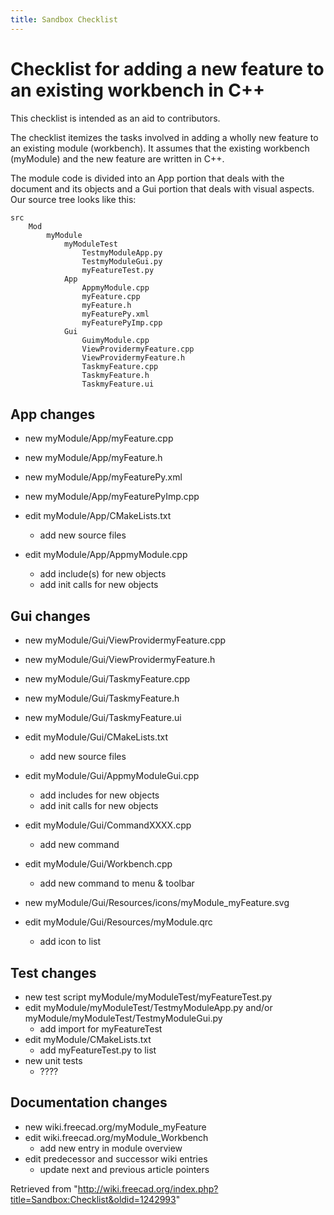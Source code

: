 ```yaml
---
title: Sandbox Checklist
---
```

# Checklist for adding a new feature to an existing workbench in C++

This checklist is intended as an aid to contributors.

The checklist itemizes the tasks involved in adding a wholly new feature to an
existing module (workbench). It assumes that the existing workbench (myModule)
and the new feature are written in C++.

The module code is divided into an App portion that deals with the document and
its objects and a Gui portion that deals with visual aspects. Our source tree looks
like this:

```
src
    Mod
        myModule
            myModuleTest
                TestmyModuleApp.py
                TestmyModuleGui.py
                myFeatureTest.py
            App
                AppmyModule.cpp
                myFeature.cpp
                myFeature.h
                myFeaturePy.xml
                myFeaturePyImp.cpp
            Gui
                GuimyModule.cpp
                ViewProvidermyFeature.cpp
                ViewProvidermyFeature.h
                TaskmyFeature.cpp
                TaskmyFeature.h
                TaskmyFeature.ui

```

## App changes

* new myModule/App/myFeature.cpp
* new myModule/App/myFeature.h
* new myModule/App/myFeaturePy.xml
* new myModule/App/myFeaturePyImp.cpp

* edit myModule/App/CMakeLists.txt
  + add new source files
* edit myModule/App/AppmyModule.cpp
  + add include(s) for new objects
  + add init calls for new objects

## Gui changes

* new myModule/Gui/ViewProvidermyFeature.cpp
* new myModule/Gui/ViewProvidermyFeature.h
* new myModule/Gui/TaskmyFeature.cpp
* new myModule/Gui/TaskmyFeature.h
* new myModule/Gui/TaskmyFeature.ui

* edit myModule/Gui/CMakeLists.txt
  + add new source files
* edit myModule/Gui/AppmyModuleGui.cpp
  + add includes for new objects
  + add init calls for new objects
* edit myModule/Gui/CommandXXXX.cpp
  + add new command
* edit myModule/Gui/Workbench.cpp
  + add new command to menu & toolbar

* new myModule/Gui/Resources/icons/myModule\_myFeature.svg
* edit myModule/Gui/Resources/myModule.qrc
  + add icon to list

## Test changes

* new test script myModule/myModuleTest/myFeatureTest.py
* edit myModule/myModuleTest/TestmyModuleApp.py and/or myModule/myModuleTest/TestmyModuleGui.py
  + add import for myFeatureTest
* edit myModule/CMakeLists.txt
  + add myFeatureTest.py to list
* new unit tests
  + ????

## Documentation changes

* new wiki.freecad.org/myModule\_myFeature
* edit wiki.freecad.org/myModule\_Workbench
  + add new entry in module overview
* edit predecessor and successor wiki entries
  + update next and previous article pointers

Retrieved from "<http://wiki.freecad.org/index.php?title=Sandbox:Checklist&oldid=1242993>"